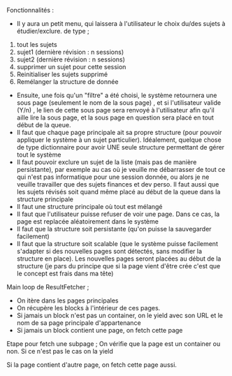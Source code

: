 Fonctionnalités : 

- Il y aura un petit menu, qui laissera à l'utilisateur le choix du/des sujets à étudier/exclure.  de type ; 
1) tout les sujets 
2) sujet1 (dernière révision : n sessions) 
3) sujet2 (dernière révision : n sessions) 
4) supprimer un sujet pour cette session
5) Reinitialiser les sujets supprimé
6) Remélanger la structure de donnée

- Ensuite, une fois qu'un "filtre" a été choisi, le système retournera une sous page (seulement le nom de la sous page) , et si l'utilisateur valide (Y/n) , le lien de cette sous page sera renvoyé à l'utilisateur afin qu'il aille lire la sous page, et la sous page en question sera placé en tout début de la queue. 
- Il faut que chaque page principale ait sa propre structure (pour pouvoir appliquer le système à un sujet particulier). Idéalement, quelque chose de type dictionnaire pour avoir UNE seule structure permettant de gérer tout le système
- Il faut pouvoir exclure un sujet de la liste (mais pas de manière persistante), par exemple au cas où je veuille me débarrasser de tout ce qui n'est pas informatique pour une session donnée, ou alors je ne veuille travailler que des sujets finances et dev perso. Il faut aussi que les sujets révisés soit quand même placé au début de la queue dans la structure principale
- Il faut une structure principale où tout est mélangé
- Il faut que l'utilisateur puisse refuser de voir une page. Dans ce cas, la page est replacée aléatoirement dans le système
- Il faut que la structure soit persistante (qu'on puisse la sauvegarder facilement) 
- Il faut que la structure soit scalable (que le système puisse facilement s'adapter si des nouvelles pages sont détectés, sans modifier la structure en place). Les nouvelles pages seront placées au début de la structure (je pars du principe que si la page vient d'être crée c'est que le concept est frais dans ma tête) 



Main loop de ResultFetcher ; 

- On itère dans les pages principales 
- On récupère les blocks à l'intérieur de ces pages. 
- Si jamais un block n'est pas un container, on le yield avec son URL et le nom de sa page principale d'appartenance
- Si jamais un block contient une page, on fetch cette page


Etape pour fetch une subpage ; On vérifie que la page est un container ou non. Si ce n'est pas le cas on la yield

Si la page contient d'autre page, on fetch cette page aussi. 